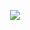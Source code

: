 <p align="center">
  <img src="https://user-images.githubusercontent.com/6615374/142801533-7d64361b-07ca-43f9-aadb-007b01b08238.gif" />
</p>
